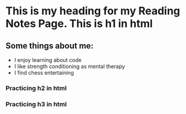 # This is my heading for my Reading Notes Page. This is h1 in html

## Some things about me:

* I enjoy learning about code 
* I like strength conditioning as mental therapy 
* I find chess entertaining  
 
### Practicing h2 in html

### Practicing h3 in html



